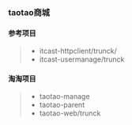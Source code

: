 ### taotao商城
#### 参考项目
> * itcast-httpclient/trunck/  
> * itcast-usermanage/trunck  

#### 淘淘项目
> * taotao-manage  
> * taotao-parent  
> * taotao-web/trunck  
